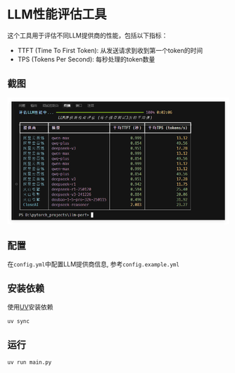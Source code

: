 # LLM性能评估工具

这个工具用于评估不同LLM提供商的性能，包括以下指标：

- TTFT (Time To First Token): 从发送请求到收到第一个token的时间
- TPS (Tokens Per Second): 每秒处理的token数量

## 截图

![截图](./docs/image.png)

## 配置

在`config.yml`中配置LLM提供商信息, 参考`config.example.yml`

## 安装依赖

使用[UV](https://docs.astral.sh/uv/)安装依赖

```bash
uv sync
```

## 运行

```bash
uv run main.py
```

